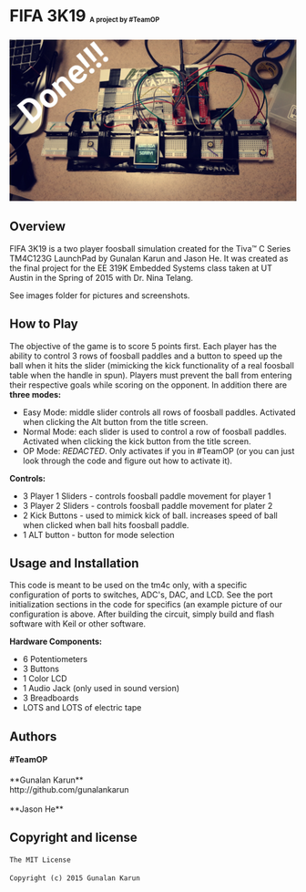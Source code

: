<h1>FIFA 3K19 <sub><sup><sub><sup><sub>A project by #TeamOP</sub></sup></sub></sup></sub> </h1> 

![Completed Project](https://github.com/gunalankarun/FIFA-3K19/blob/master/images/completed.jpg)

## Overview

FIFA 3K19 is a two player foosball simulation created for the Tiva™ C Series TM4C123G LaunchPad by Gunalan Karun and Jason He. It was created as the final project for the EE 319K Embedded Systems class taken at UT Austin in the Spring of 2015 with Dr. Nina Telang.<br/> 

See images folder for pictures and screenshots.

## How to Play

The objective of the game is to score 5 points first. Each player has the ability to control 3 rows of foosball paddles and a button to speed up the ball when it hits the slider (mimicking the kick functionality of a real foosball table when the handle in spun). Players must prevent the ball from entering their respective goals while scoring on the opponent. In addition there are **three modes:**
+ Easy Mode: middle slider controls all rows of foosball paddles. Activated when clicking the Alt button from the title screen. 
+ Normal Mode: each slider is used to control a row of foosball paddles. Activated when clicking the kick button from the title screen.
+ OP Mode: *REDACTED*. Only activates if you in #TeamOP (or you can just look through the code and figure out how to activate it).

**Controls:**
+ 3 Player 1 Sliders - controls foosball paddle movement for player 1 
+ 3 Player 2 Sliders - controls foosball paddle movement for plater 2
+ 2 Kick Buttons - used to mimick kick of ball. increases speed of ball when clicked when ball hits foosball paddle.
+ 1 ALT button - button for mode selection

## Usage and Installation

This code is meant to be used on the tm4c only, with a specific configuration of ports to switches, ADC's, DAC, and LCD. See the port initialization sections in the code for specifics (an example picture of our configuration is above. After building the circuit, simply build and flash software with Keil or other software.

**Hardware Components:**
+ 6 Potentiometers
+ 3 Buttons
+ 1 Color LCD
+ 1 Audio Jack (only used in sound version)
+ 3 Breadboards
+ LOTS and LOTS of electric tape

## Authors

<h4>#TeamOP</h4>
**Gunalan Karun** <br/>
http://github.com/gunalankarun
 <br/><br/>
**Jason He**

## Copyright and license

```
The MIT License

Copyright (c) 2015 Gunalan Karun 

```

